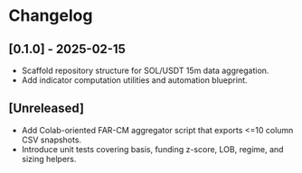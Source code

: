# Changelog

## [0.1.0] - 2025-02-15
- Scaffold repository structure for SOL/USDT 15m data aggregation.
- Add indicator computation utilities and automation blueprint.

## [Unreleased]
- Add Colab-oriented FAR-CM aggregator script that exports <=10 column CSV snapshots.
- Introduce unit tests covering basis, funding z-score, LOB, regime, and sizing helpers.
